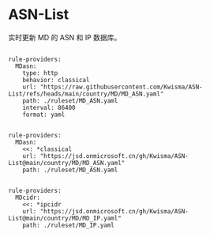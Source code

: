 
# ASN-List

实时更新 MD 的 ASN 和 IP 数据库。

<pre><code class="language-javascript">
rule-providers:
  MDasn:
    type: http
    behavior: classical
    url: "https://raw.githubusercontent.com/Kwisma/ASN-List/refs/heads/main/country/MD/MD_ASN.yaml"
    path: ./ruleset/MD_ASN.yaml
    interval: 86400
    format: yaml
</code></pre>

<pre><code class="language-javascript">
rule-providers:
  MDasn:
    <<: *classical
    url: "https://jsd.onmicrosoft.cn/gh/Kwisma/ASN-List@main/country/MD/MD_ASN.yaml"
    path: ./ruleset/MD_ASN.yaml
</code></pre>

<pre><code class="language-javascript">
rule-providers:
  MDcidr:
    <<: *ipcidr
    url: "https://jsd.onmicrosoft.cn/gh/Kwisma/ASN-List@main/country/MD/MD_IP.yaml"
    path: ./ruleset/MD_IP.yaml
</code></pre>
